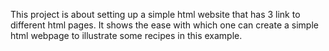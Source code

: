 This project is about setting up a simple html website that has 3 link to different html pages. It shows the ease with which one can create a simple html webpage to illustrate some recipes in this example.
